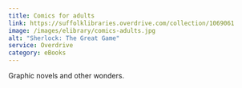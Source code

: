 ```yaml
---
title: Comics for adults
link: https://suffolklibraries.overdrive.com/collection/1069061
image: /images/elibrary/comics-adults.jpg
alt: "Sherlock: The Great Game"
service: Overdrive
category: eBooks
---
```


Graphic novels and other wonders.
